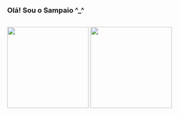 ### Olá! Sou o Sampaio ^_^
##
 
<div>
  <a href="https://github.com/MrSampaio"></a>
  <img height="190em" src="https://github-readme-stats.vercel.app/api?username=mrsampaio&show_icons=true&theme=radical">
  <img height="190em"  src="https://github-readme-stats.vercel.app/api/top-langs/?username=mrsampaio&layout=compact&theme=radical">
</div>





<!-- - 🔭 I’m currently working on ...
- 🌱 I’m currently learning ...
- 👯 I’m looking to collaborate on ...
- 🤔 I’m looking for help with ...
- 💬 Ask me about ...
- 📫 How to reach me: ...
- 😄 Pronouns: ...
- ⚡ Fun fact: ...
 -->
